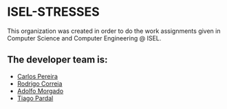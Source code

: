 # ISEL-STRESSES

This organization was created in order to do the work assignments given in Computer Science and Computer Engineering @ ISEL.

## The developer team is:

- [Carlos Pereira](https://github.com/Sideghost)
- [Rodrigo Correia](https://github.com/RodrigoHCorreia)
- [Adolfo Morgado](https://github.com/AdMorgado)
- [Tiago Pardal](https://github.com/tp323)
